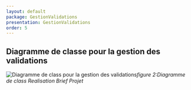 ```yaml
---
layout: default
package: GestionValidations
presentation: GestionValidations
order: 5
---
```


## Diagramme de classe pour la gestion des validations

![Diagramme de class pour la gestion des validations](/soli-lms/Conception/GestionValidations/images/digram_de_class_rialisation.png)*figure 2:Diagramme de class Realisation Brief Projet*



